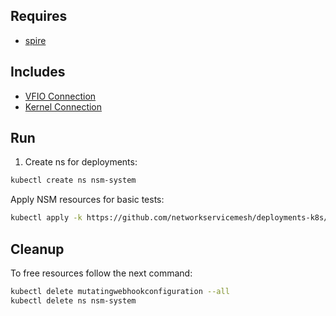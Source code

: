 ## Requires

- [spire](../spire)

## Includes

- [VFIO Connection](../use-cases/Vfio2Noop)
- [Kernel Connection](../use-cases/SriovKernel2Noop)

## Run

1. Create ns for deployments:
```bash
kubectl create ns nsm-system
```

Apply NSM resources for basic tests:
```bash
kubectl apply -k https://github.com/networkservicemesh/deployments-k8s/examples/sriov?ref=08ddf8206f6b9776770ee6b16ff83050b088716f
```

## Cleanup

To free resources follow the next command:
```bash
kubectl delete mutatingwebhookconfiguration --all
kubectl delete ns nsm-system
```
